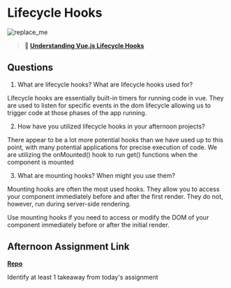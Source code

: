 # Lifecycle Hooks

![replace_me](https://codeworks.blob.core.windows.net/public/assets/img/illustrations/placeholder.svg)

> **📖 [Understanding Vue.js Lifecycle Hooks](https://codeworksacademy.com/fs-student-guide/resources/wk6/03-Vue-Lifecycle-Hooks)**

## Questions

1. What are lifecycle hooks? What are lifecycle hooks used for?

Lifecycle hooks are essentially built-in timers for running code in vue. They are used to listen for specific events in the dom lifecycle allowing us to trigger code at those phases of the app running.

2. How have you utilized lifecycle hooks in your afternoon projects?

There appear to be a lot more potential hooks than we have used up to this point, with many potential applications for precise execution of code. We are utilizing the onMounted() hook to run get() functions when the component is mounted 

3. What are mounting hooks? When might you use them?

Mounting hooks are often the most used hooks. They allow you to access your component immediately before and after the first render. They do not, however, run during server-side rendering.

Use mounting hooks if you need to access or modify the DOM of your component immediately before or after the initial render.

## Afternoon Assignment Link

**[Repo](https://github.com/chris-hildebrandt/gregslist-vue)**

Identify at least 1 takeaway from today's assignment
